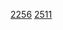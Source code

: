[2256](https://ac.nowcoder.com/acm/contest/92662/G)
[2511](https://ac.nowcoder.com/acm/contest/94879/F)